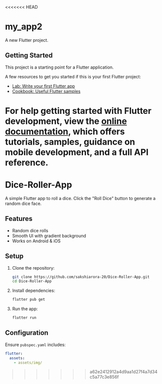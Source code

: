 <<<<<<< HEAD
# my_app2

A new Flutter project.

## Getting Started

This project is a starting point for a Flutter application.

A few resources to get you started if this is your first Flutter project:

- [Lab: Write your first Flutter app](https://docs.flutter.dev/get-started/codelab)
- [Cookbook: Useful Flutter samples](https://docs.flutter.dev/cookbook)

For help getting started with Flutter development, view the
[online documentation](https://docs.flutter.dev/), which offers tutorials,
samples, guidance on mobile development, and a full API reference.
=======
# Dice-Roller-App  

A simple Flutter app to roll a dice. Click the "Roll Dice" button to generate a random dice face.  

## Features  
- Random dice rolls  
- Smooth UI with gradient background  
- Works on Android & iOS  

## Setup  
1. Clone the repository:  
   ```sh
   git clone https://github.com/sakshiarora-20/Dice-Roller-App.git
   cd Dice-Roller-App
   ```  
2. Install dependencies:  
   ```sh
   flutter pub get
   ```  
3. Run the app:  
   ```sh
   flutter run
   ```  

## Configuration  
Ensure `pubspec.yaml` includes:  
```yaml
flutter:
  assets:
    - assets/img/
```


>>>>>>> a62e2412912a4d9aa1d27f4a7d34c5a77c3e856f
